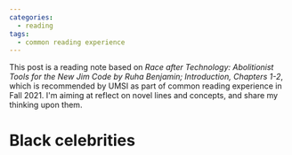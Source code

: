 ```yaml
---
categories: 
  - reading
tags:
  - common reading experience
---
```


This post is a reading note based on *Race after Technology: Abolitionist Tools for the New Jim Code by Ruha Benjamin; Introduction, Chapters 1-2*, which is recommended by UMSI as part of common reading experience in Fall 2021. I'm aiming at reflect on novel lines and concepts, and share my thinking upon them.

# Black celebrities
